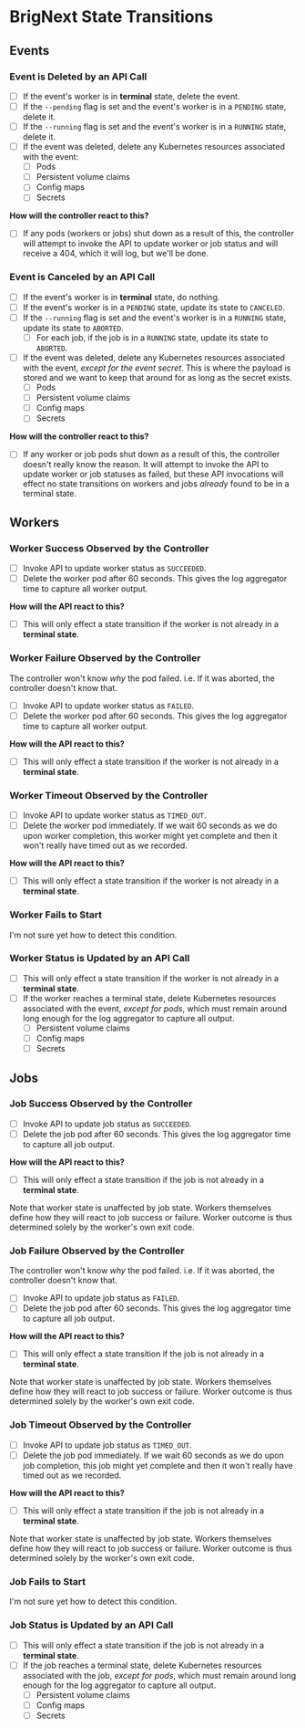# BrigNext State Transitions

## Events

### Event is Deleted by an API Call

- [ ] If the event's worker is in __terminal__ state, delete the event.
- [ ] If the `--pending` flag is set and the event's worker is in a `PENDING`
  state, delete it.
- [ ] If the `--running` flag is set and the event's worker is in a `RUNNING`
  state, delete it.
- [ ] If the event was deleted, delete any Kubernetes resources associated with
  the event:
  - [ ] Pods
  - [ ] Persistent volume claims
  - [ ] Config maps
  - [ ] Secrets

__How will the controller react to this?__

- [ ] If any pods (workers or jobs) shut down as a result of this, the
  controller will attempt to invoke the API to update worker or job status and
  will receive a 404, which it will log, but we'll be done.

### Event is Canceled by an API Call

- [ ] If the event's worker is in __terminal__ state, do nothing.
- [ ] If the event's worker is in a `PENDING` state, update its state to
  `CANCELED`.
- [ ] If the `--running` flag is set and the event's worker is in a
  `RUNNING` state, update its state to `ABORTED`.
  - [ ] For each job, if the job is in a `RUNNING` state, update its state to
    `ABORTED`.
- [ ] If the event was deleted, delete any Kubernetes resources associated with
  the event, _except for the event secret_. This is where the payload is stored
  and we want to keep that around for as long as the secret exists.
  - [ ] Pods
  - [ ] Persistent volume claims
  - [ ] Config maps
  - [ ] Secrets

__How will the controller react to this?__

- [ ] If any worker or job pods shut down as a result of this, the controller
  doesn't really know the reason. It will attempt to invoke the API to update
  worker or job statuses as failed, but these API invocations will effect no
  state transitions on workers and jobs _already_ found to be in a terminal
  state.

## Workers

### Worker Success Observed by the Controller

- [ ] Invoke API to update worker status as `SUCCEEDED`.
- [ ] Delete the worker pod after 60 seconds. This gives the log aggregator time
  to capture all worker output.

__How will the API react to this?__

- [ ] This will only effect a state transition if the worker is not already in a
  __terminal state__.

### Worker Failure Observed by the Controller

The controller won't know _why_ the pod failed. i.e. If it was aborted, the
controller doesn't know that.

- [ ] Invoke API to update worker status as `FAILED`.
- [ ] Delete the worker pod after 60 seconds. This gives the log aggregator time
  to capture all worker output.

__How will the API react to this?__

- [ ] This will only effect a state transition if the worker is not already in a
  __terminal state__.

### Worker Timeout Observed by the Controller

- [ ] Invoke API to update worker status as `TIMED_OUT`.
- [ ] Delete the worker pod immediately. If we wait 60 seconds as we do upon
  worker completion, this worker might yet complete and then it won't really
  have timed out as we recorded.

__How will the API react to this?__

- [ ] This will only effect a state transition if the worker is not already in a
  __terminal state__.

### Worker Fails to Start

I'm not sure yet how to detect this condition.

### Worker Status is Updated by an API Call

- [ ] This will only effect a state transition if the worker is not already in a
  __terminal state__.
- [ ] If the worker reaches a terminal state, delete Kubernetes resources
  associated with the event, _except for pods_, which must remain around long
  enough for the log aggregator to capture all output.
  - [ ] Persistent volume claims
  - [ ] Config maps
  - [ ] Secrets

## Jobs

### Job Success Observed by the Controller

- [ ] Invoke API to update job status as `SUCCEEDED`.
- [ ] Delete the job pod after 60 seconds. This gives the log aggregator time
  to capture all job output.

__How will the API react to this?__

- [ ] This will only effect a state transition if the job is not already in a
  __terminal state__.

Note that worker state is unaffected by job state. Workers themselves define
how they will react to job success or failure. Worker outcome is thus determined
solely by the worker's own exit code.

### Job Failure Observed by the Controller

The controller won't know _why_ the pod failed. i.e. If it was aborted, the
controller doesn't know that.

- [ ] Invoke API to update job status as `FAILED`.
- [ ] Delete the job pod after 60 seconds. This gives the log aggregator time
  to capture all job output.

__How will the API react to this?__

- [ ] This will only effect a state transition if the job is not already in a
__terminal state__.

Note that worker state is unaffected by job state. Workers themselves define
how they will react to job success or failure. Worker outcome is thus determined
solely by the worker's own exit code.

### Job Timeout Observed by the Controller

- [ ] Invoke API to update job status as `TIMED_OUT`.
- [ ] Delete the job pod immediately. If we wait 60 seconds as we do upon job
  completion, this job might yet complete and then it won't really have timed
  out as we recorded.

__How will the API react to this?__

- [ ] This will only effect a state transition if the job is not already in a
__terminal state__.

Note that worker state is unaffected by job state. Workers themselves define
how they will react to job success or failure. Worker outcome is thus determined
solely by the worker's own exit code.

### Job Fails to Start

I'm not sure yet how to detect this condition.

### Job Status is Updated by an API Call

- [ ] This will only effect a state transition if the job is not already in a
  __terminal state__.
- [ ] If the job reaches a terminal state, delete Kubernetes resources
  associated with the job, _except for pods_, which must remain around long
  enough for the log aggregator to capture all output.
  - [ ] Persistent volume claims
  - [ ] Config maps
  - [ ] Secrets
